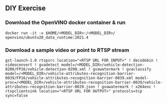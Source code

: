 ## DIY Exercise

### Download the OpenVINO docker container & run

```
docker run -it -v $HOME/<MODEL_DIR>:/<MODEL_DIR>/ openvino/ubuntu20_data_runtime:2021.4
```

### Download a sample video or point to RTSP stream

```
gst-launch-1.0 rtspsrc location="<RTSP URL FOR INPUT>" ! decodebin ! videoconvert ! gvadetect model=/<MODEL_DIR>/vehicle-detection-0200/FP16/vehicle-detection-0200.xml ! gvawatermark ! gvaclassify model=/<MODEL_DIR>/vehicle-attributes-recognition-barrier-0039/FP16/vehicle-attributes-recognition-barrier-0039.xml model-proc=/<MODEL_DIR>/vehicle-attributes-recognition-barrier-0039/vehicle-attributes-recognition-barrier-0039.json ! gvawatermark ! x264enc ! rtspclientsink location="<RTSP URL FOR OUTPUT>" protocols=tcp sync=false
```
